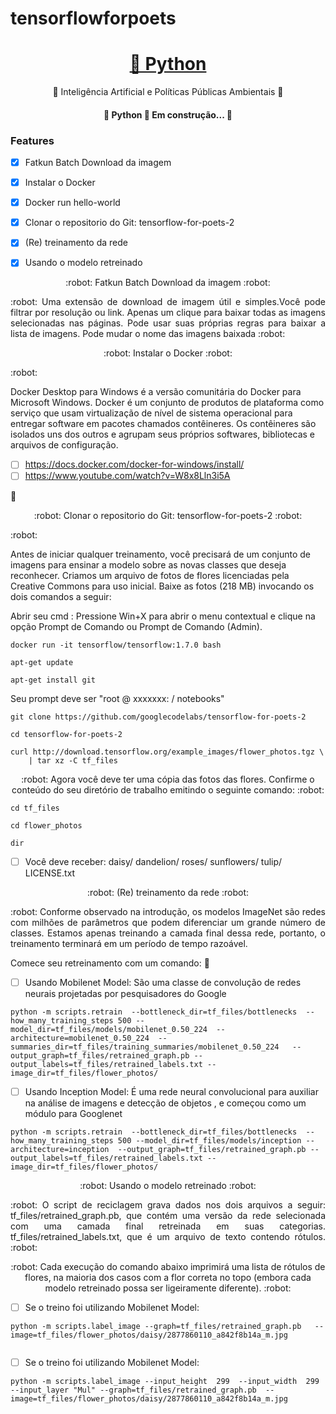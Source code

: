 # tensorflowforpoets

<h1 align="center">
    <a href="https://www.java.com/pt-BR/">🔗 Python</a>
</h1>
<p align="center">🚀 Inteligência Artificial e Políticas Públicas Ambientais 🚀 </p>

<h4 align="center"> 
	🚧  Python  🚀 Em construção...  🚧
</h4>

### Features

- [x] Fatkun Batch Download da imagem
- [x] Instalar o Docker
- [x] Docker run hello-world
- [x] Clonar o repositorio do Git: tensorflow-for-poets-2
- [x] (Re) treinamento da rede
- [x] Usando o modelo retreinado


<p align="center"> :robot: Fatkun Batch Download da imagem :robot: </p>

<p align="justify"> :robot: 
Uma extensão de download de imagem útil e simples.Você pode filtrar por resolução ou link.
Apenas um clique para baixar todas as imagens selecionadas nas páginas.
Pode usar suas próprias regras para baixar a lista de imagens.
Pode mudar o nome das imagens baixada  :robot: </p>


<p align="center"> :robot: Instalar o Docker :robot: </p>

<p align="justify"> :robot: 

Docker Desktop para Windows é a versão comunitária do Docker para Microsoft Windows. 
Docker é um conjunto de produtos de plataforma como serviço que usam virtualização de nível de sistema operacional para entregar software em pacotes chamados contêineres. Os contêineres são isolados uns dos outros e agrupam seus próprios softwares, bibliotecas e arquivos de configuração.

- [ ] https://docs.docker.com/docker-for-windows/install/
- [ ] https://www.youtube.com/watch?v=W8x8Lln3i5A

:robot: </p>

<p align="center"> :robot: Clonar o repositorio do Git: tensorflow-for-poets-2 :robot: </p>

<p align="justify"> :robot: 

Antes de iniciar qualquer treinamento, você precisará de um conjunto de imagens para ensinar a modelo sobre as novas classes que deseja reconhecer. Criamos um arquivo de fotos de flores licenciadas pela Creative Commons para uso inicial. Baixe as fotos (218 MB) invocando os dois comandos a seguir:

Abrir seu cmd : Pressione Win+X para abrir o menu contextual e clique na opção Prompt de Comando ou Prompt de Comando (Admin).

</p>

```
docker run -it tensorflow/tensorflow:1.7.0 bash
```

```
apt-get update
```
```
apt-get install git
```
Seu prompt deve ser "root @ xxxxxxx: / notebooks" 

```
git clone https://github.com/googlecodelabs/tensorflow-for-poets-2
```

```
cd tensorflow-for-poets-2
```

```
curl http://download.tensorflow.org/example_images/flower_photos.tgz \
    | tar xz -C tf_files
```

<p align="center"> :robot: Agora você deve ter uma cópia das fotos das flores. 
Confirme o conteúdo do seu diretório de trabalho emitindo o seguinte comando: :robot: </p>

```
cd tf_files
```

```
cd flower_photos
```

```
dir
```
- [ ] Você deve receber: daisy/ dandelion/ roses/ sunflowers/ tulip/ LICENSE.txt


<p align="center"> :robot: (Re) treinamento da rede :robot: </p>

<p align="justify"> :robot: 
Conforme observado na introdução, os modelos ImageNet são redes com milhões de parâmetros que podem diferenciar um grande número de classes. Estamos apenas treinando a camada final dessa rede, portanto, o treinamento terminará em um período de tempo razoável.

Comece seu retreinamento com um comando:
:robot: </p>

- [ ] Usando Mobilenet Model: São uma classe de convolução de redes neurais projetadas por pesquisadores do Google

```
python -m scripts.retrain  --bottleneck_dir=tf_files/bottlenecks  --how_many_training_steps 500 --model_dir=tf_files/models/mobilenet_0.50_224  --architecture=mobilenet_0.50_224  --summaries_dir=tf_files/training_summaries/mobilenet_0.50_224   --output_graph=tf_files/retrained_graph.pb --output_labels=tf_files/retrained_labels.txt --image_dir=tf_files/flower_photos/
```

- [ ] Usando Inception Model: É uma rede neural convolucional para auxiliar na análise de imagens e detecção de objetos , e começou como um módulo para Googlenet

```
python -m scripts.retrain  --bottleneck_dir=tf_files/bottlenecks  --how_many_training_steps 500 --model_dir=tf_files/models/inception --architecture=inception  --output_graph=tf_files/retrained_graph.pb --output_labels=tf_files/retrained_labels.txt --image_dir=tf_files/flower_photos/ 

```

<p align="center"> :robot: Usando o modelo retreinado :robot: </p>

<p align="justify"> :robot: O script de reciclagem grava dados nos dois arquivos a seguir: tf_files/retrained_graph.pb, que contém uma versão da rede selecionada com uma camada final retreinada em suas categorias. tf_files/retrained_labels.txt, que é um arquivo de texto contendo rótulos. :robot: </p>

<p align="center"> :robot: Cada execução do comando abaixo imprimirá uma lista de rótulos de flores, na maioria dos casos com a flor correta no topo (embora cada modelo retreinado possa ser ligeiramente diferente). :robot: </p>


- [ ] Se o treino foi utilizando Mobilenet Model:

```
python -m scripts.label_image --graph=tf_files/retrained_graph.pb   --image=tf_files/flower_photos/daisy/2877860110_a842f8b14a_m.jpg
    
```

- [ ] Se o treino foi utilizando Mobilenet Model:

```
python -m scripts.label_image --input_height  299  --input_width  299 --input_layer "Mul" --graph=tf_files/retrained_graph.pb  --image=tf_files/flower_photos/daisy/2877860110_a842f8b14a_m.jpg
```


